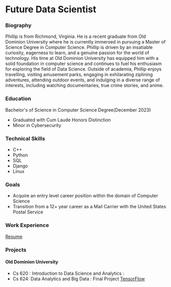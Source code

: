 # Future Data Scientist

### Biography
Phillip is from Richmond, Virginia. He is a recent graduate from Old Dominion University where he is currently immersed in pursuing a Master of Science Degree in Computer Science.  Phillip is driven by an insatiable curiosity, eagerness to learn, and a genuine passion for the world of technology.   His time at Old Dominion University has equipped him with a solid foundation in computer science and continues to fuel his enthusiasm for exploring the field of Data Science. Outside of academia, Phillip enjoys travelling, visiting amusement parks, engaging in exhilarating ziplining adventures, attending outdoor events, and indulging in a diverse range of interests, including watching documentaries, true crime stories, and anime.
### Education
Bachelor's of Science in Computer Science Degree(December 2023)
* Graduated with Cum Laude Honors Distinction
* Minor in Cybersecurity

### Technical Skills
* C++
* Python
* SQL
* Django
* Linux

### Goals
* Acquire an entry level career position within the domain of Computer Science
* Transition from a 12+ year career as a Mail Carrier with the United States Postal Service

### Work Experience
[Resume](https://philewj.github.io/assets/Phillip_Wilson_Resume2_May-2024.pdf)
### Projects
#### Old Dominion University
* Cs 620 : Introduction to Data Science and Analytics :
* Cs 624: Data Analytics and Big Data : Final Project [TensorFlow](https://colab.research.google.com/drive/1M9FlHswR6hzqGWMrLyRNZy2vGfrp_s8c?usp=sharing)



